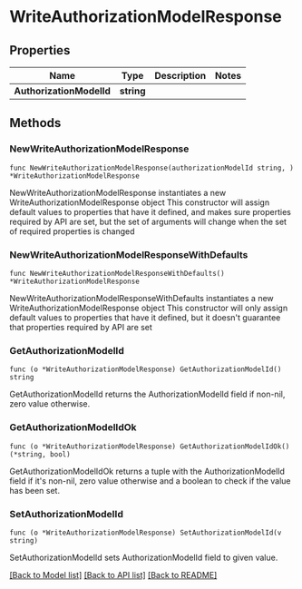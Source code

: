 # WriteAuthorizationModelResponse

## Properties

Name | Type | Description | Notes
------------ | ------------- | ------------- | -------------
**AuthorizationModelId** | **string** |  | 

## Methods

### NewWriteAuthorizationModelResponse

`func NewWriteAuthorizationModelResponse(authorizationModelId string, ) *WriteAuthorizationModelResponse`

NewWriteAuthorizationModelResponse instantiates a new WriteAuthorizationModelResponse object
This constructor will assign default values to properties that have it defined,
and makes sure properties required by API are set, but the set of arguments
will change when the set of required properties is changed

### NewWriteAuthorizationModelResponseWithDefaults

`func NewWriteAuthorizationModelResponseWithDefaults() *WriteAuthorizationModelResponse`

NewWriteAuthorizationModelResponseWithDefaults instantiates a new WriteAuthorizationModelResponse object
This constructor will only assign default values to properties that have it defined,
but it doesn't guarantee that properties required by API are set

### GetAuthorizationModelId

`func (o *WriteAuthorizationModelResponse) GetAuthorizationModelId() string`

GetAuthorizationModelId returns the AuthorizationModelId field if non-nil, zero value otherwise.

### GetAuthorizationModelIdOk

`func (o *WriteAuthorizationModelResponse) GetAuthorizationModelIdOk() (*string, bool)`

GetAuthorizationModelIdOk returns a tuple with the AuthorizationModelId field if it's non-nil, zero value otherwise
and a boolean to check if the value has been set.

### SetAuthorizationModelId

`func (o *WriteAuthorizationModelResponse) SetAuthorizationModelId(v string)`

SetAuthorizationModelId sets AuthorizationModelId field to given value.



[[Back to Model list]](../README.md#documentation-for-models) [[Back to API list]](../README.md#documentation-for-api-endpoints) [[Back to README]](../README.md)


